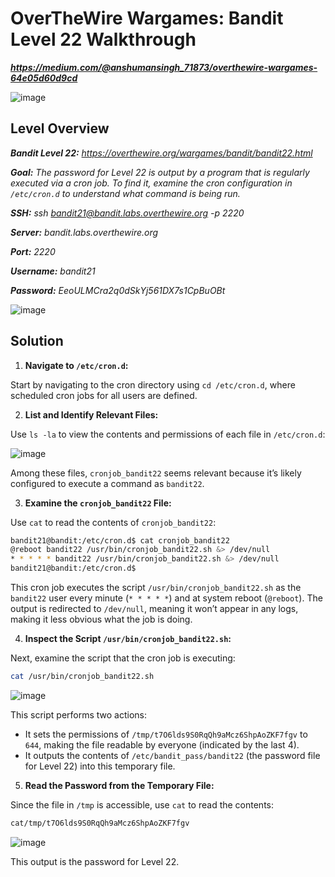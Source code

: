 # OverTheWire Wargames: Bandit Level 22 Walkthrough
***https://medium.com/@anshumansingh_71873/overthewire-wargames-64e05d60d9cd***

![image](https://github.com/user-attachments/assets/d70c0c6d-4991-415d-9d2d-40b51337dd87)

## Level Overview
***Bandit Level 22:** https://overthewire.org/wargames/bandit/bandit22.html*

***Goal:** The password for Level 22 is output by a program that is regularly executed via a cron job. To find it, examine the cron configuration in `/etc/cron.d` to understand what command is being run.*

***SSH:** ssh bandit21@bandit.labs.overthewire.org -p 2220*

***Server:** bandit.labs.overthewire.org*

***Port:** 2220*

***Username:** bandit21*

***Password:** EeoULMCra2q0dSkYj561DX7s1CpBuOBt*

![image](https://github.com/user-attachments/assets/33b535d8-0f4f-41ca-ae9f-24ab52e7f155)

## Solution
1. **Navigate to `/etc/cron.d`:**
   
Start by navigating to the cron directory using `cd /etc/cron.d`, where scheduled cron jobs for all users are defined.

2. **List and Identify Relevant Files:**
   
Use `ls -la` to view the contents and permissions of each file in `/etc/cron.d`:

![image](https://github.com/user-attachments/assets/62bfce35-e1ca-44b4-b8de-d78a65a212ed)

Among these files, `cronjob_bandit22` seems relevant because it’s likely configured to execute a command as `bandit22`.

3. **Examine the `cronjob_bandit22` File:**
   
Use `cat` to read the contents of `cronjob_bandit22`:

```bash
bandit21@bandit:/etc/cron.d$ cat cronjob_bandit22 
@reboot bandit22 /usr/bin/cronjob_bandit22.sh &> /dev/null
* * * * * bandit22 /usr/bin/cronjob_bandit22.sh &> /dev/null
bandit21@bandit:/etc/cron.d$
```

This cron job executes the script `/usr/bin/cronjob_bandit22.sh` as the `bandit22` user every minute (`* * * * *`) and at system reboot (`@reboot`). The output is redirected to `/dev/null`, meaning it won’t appear in any logs, making it less obvious what the job is doing.

4. **Inspect the Script `/usr/bin/cronjob_bandit22.sh`:**
   
Next, examine the script that the cron job is executing:

```bash
cat /usr/bin/cronjob_bandit22.sh
```

![image](https://github.com/user-attachments/assets/7464fb9c-e6d4-4313-8ecc-95185f11f023)

This script performs two actions:

- It sets the permissions of `/tmp/t7O6lds9S0RqQh9aMcz6ShpAoZKF7fgv` to `644`, making the file readable by everyone (indicated by the last 4).
- It outputs the contents of `/etc/bandit_pass/bandit22` (the password file for Level 22) into this temporary file.

5. **Read the Password from the Temporary File:**
   
Since the file in `/tmp` is accessible, use `cat` to read the contents:

```bash
cat/tmp/t7O6lds9S0RqQh9aMcz6ShpAoZKF7fgv
```
![image](https://github.com/user-attachments/assets/85d2c3de-f032-417d-8bf9-865539aacc38)

This output is the password for Level 22.
